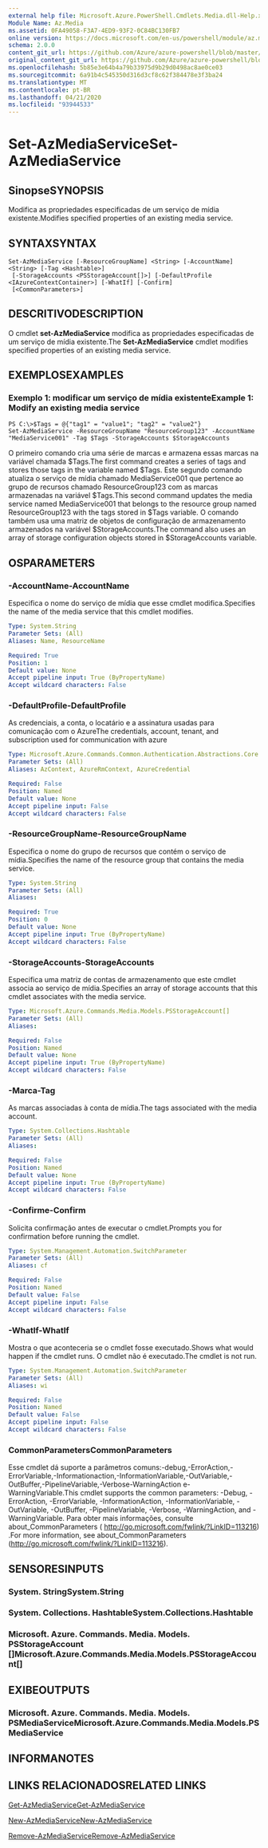 ```yaml
---
external help file: Microsoft.Azure.PowerShell.Cmdlets.Media.dll-Help.xml
Module Name: Az.Media
ms.assetid: 0FA49058-F3A7-4ED9-93F2-0C84BC130FB7
online version: https://docs.microsoft.com/en-us/powershell/module/az.media/set-azmediaservice
schema: 2.0.0
content_git_url: https://github.com/Azure/azure-powershell/blob/master/src/Media/Media/help/Set-AzMediaService.md
original_content_git_url: https://github.com/Azure/azure-powershell/blob/master/src/Media/Media/help/Set-AzMediaService.md
ms.openlocfilehash: 5b85e3e64b4a79b33975d9b29d0498ac8ae0ce03
ms.sourcegitcommit: 6a91b4c545350d316d3cf8c62f384478e3f3ba24
ms.translationtype: MT
ms.contentlocale: pt-BR
ms.lasthandoff: 04/21/2020
ms.locfileid: "93944533"
---
```

# <span data-ttu-id="19d21-101">Set-AzMediaService</span><span class="sxs-lookup"><span data-stu-id="19d21-101">Set-AzMediaService</span></span>

## <span data-ttu-id="19d21-102">Sinopse</span><span class="sxs-lookup"><span data-stu-id="19d21-102">SYNOPSIS</span></span>
<span data-ttu-id="19d21-103">Modifica as propriedades especificadas de um serviço de mídia existente.</span><span class="sxs-lookup"><span data-stu-id="19d21-103">Modifies specified properties of an existing media service.</span></span>

## <span data-ttu-id="19d21-104">SYNTAX</span><span class="sxs-lookup"><span data-stu-id="19d21-104">SYNTAX</span></span>

```
Set-AzMediaService [-ResourceGroupName] <String> [-AccountName] <String> [-Tag <Hashtable>]
 [-StorageAccounts <PSStorageAccount[]>] [-DefaultProfile <IAzureContextContainer>] [-WhatIf] [-Confirm]
 [<CommonParameters>]
```

## <span data-ttu-id="19d21-105">DESCRITIVO</span><span class="sxs-lookup"><span data-stu-id="19d21-105">DESCRIPTION</span></span>
<span data-ttu-id="19d21-106">O cmdlet **set-AzMediaService** modifica as propriedades especificadas de um serviço de mídia existente.</span><span class="sxs-lookup"><span data-stu-id="19d21-106">The **Set-AzMediaService** cmdlet modifies specified properties of an existing media service.</span></span>

## <span data-ttu-id="19d21-107">EXEMPLOS</span><span class="sxs-lookup"><span data-stu-id="19d21-107">EXAMPLES</span></span>

### <span data-ttu-id="19d21-108">Exemplo 1: modificar um serviço de mídia existente</span><span class="sxs-lookup"><span data-stu-id="19d21-108">Example 1: Modify an existing media service</span></span>
```
PS C:\>$Tags = @{"tag1" = "value1"; "tag2" = "value2"}
Set-AzMediaService -ResourceGroupName "ResourceGroup123" -AccountName "MediaService001" -Tag $Tags -StorageAccounts $StorageAccounts
```

<span data-ttu-id="19d21-109">O primeiro comando cria uma série de marcas e armazena essas marcas na variável chamada $Tags.</span><span class="sxs-lookup"><span data-stu-id="19d21-109">The first command creates a series of tags and stores those tags in the variable named $Tags.</span></span>
<span data-ttu-id="19d21-110">Este segundo comando atualiza o serviço de mídia chamado MediaService001 que pertence ao grupo de recursos chamado ResourceGroup123 com as marcas armazenadas na variável $Tags.</span><span class="sxs-lookup"><span data-stu-id="19d21-110">This second command updates the media service named MediaService001 that belongs to the resource group named ResourceGroup123 with the tags stored in $Tags variable.</span></span>
<span data-ttu-id="19d21-111">O comando também usa uma matriz de objetos de configuração de armazenamento armazenados na variável $StorageAccounts.</span><span class="sxs-lookup"><span data-stu-id="19d21-111">The command also uses an array of storage configuration objects stored in $StorageAccounts variable.</span></span>

## <span data-ttu-id="19d21-112">OS</span><span class="sxs-lookup"><span data-stu-id="19d21-112">PARAMETERS</span></span>

### <span data-ttu-id="19d21-113">-AccountName</span><span class="sxs-lookup"><span data-stu-id="19d21-113">-AccountName</span></span>
<span data-ttu-id="19d21-114">Especifica o nome do serviço de mídia que esse cmdlet modifica.</span><span class="sxs-lookup"><span data-stu-id="19d21-114">Specifies the name of the media service that this cmdlet modifies.</span></span>

```yaml
Type: System.String
Parameter Sets: (All)
Aliases: Name, ResourceName

Required: True
Position: 1
Default value: None
Accept pipeline input: True (ByPropertyName)
Accept wildcard characters: False
```

### <span data-ttu-id="19d21-115">-DefaultProfile</span><span class="sxs-lookup"><span data-stu-id="19d21-115">-DefaultProfile</span></span>
<span data-ttu-id="19d21-116">As credenciais, a conta, o locatário e a assinatura usadas para comunicação com o Azure</span><span class="sxs-lookup"><span data-stu-id="19d21-116">The credentials, account, tenant, and subscription used for communication with azure</span></span>

```yaml
Type: Microsoft.Azure.Commands.Common.Authentication.Abstractions.Core.IAzureContextContainer
Parameter Sets: (All)
Aliases: AzContext, AzureRmContext, AzureCredential

Required: False
Position: Named
Default value: None
Accept pipeline input: False
Accept wildcard characters: False
```

### <span data-ttu-id="19d21-117">-ResourceGroupName</span><span class="sxs-lookup"><span data-stu-id="19d21-117">-ResourceGroupName</span></span>
<span data-ttu-id="19d21-118">Especifica o nome do grupo de recursos que contém o serviço de mídia.</span><span class="sxs-lookup"><span data-stu-id="19d21-118">Specifies the name of the resource group that contains the media service.</span></span>

```yaml
Type: System.String
Parameter Sets: (All)
Aliases:

Required: True
Position: 0
Default value: None
Accept pipeline input: True (ByPropertyName)
Accept wildcard characters: False
```

### <span data-ttu-id="19d21-119">-StorageAccounts</span><span class="sxs-lookup"><span data-stu-id="19d21-119">-StorageAccounts</span></span>
<span data-ttu-id="19d21-120">Especifica uma matriz de contas de armazenamento que este cmdlet associa ao serviço de mídia.</span><span class="sxs-lookup"><span data-stu-id="19d21-120">Specifies an array of storage accounts that this cmdlet associates with the media service.</span></span>

```yaml
Type: Microsoft.Azure.Commands.Media.Models.PSStorageAccount[]
Parameter Sets: (All)
Aliases:

Required: False
Position: Named
Default value: None
Accept pipeline input: True (ByPropertyName)
Accept wildcard characters: False
```

### <span data-ttu-id="19d21-121">-Marca</span><span class="sxs-lookup"><span data-stu-id="19d21-121">-Tag</span></span>
<span data-ttu-id="19d21-122">As marcas associadas à conta de mídia.</span><span class="sxs-lookup"><span data-stu-id="19d21-122">The tags associated with the media account.</span></span>

```yaml
Type: System.Collections.Hashtable
Parameter Sets: (All)
Aliases:

Required: False
Position: Named
Default value: None
Accept pipeline input: True (ByPropertyName)
Accept wildcard characters: False
```

### <span data-ttu-id="19d21-123">-Confirme</span><span class="sxs-lookup"><span data-stu-id="19d21-123">-Confirm</span></span>
<span data-ttu-id="19d21-124">Solicita confirmação antes de executar o cmdlet.</span><span class="sxs-lookup"><span data-stu-id="19d21-124">Prompts you for confirmation before running the cmdlet.</span></span>

```yaml
Type: System.Management.Automation.SwitchParameter
Parameter Sets: (All)
Aliases: cf

Required: False
Position: Named
Default value: False
Accept pipeline input: False
Accept wildcard characters: False
```

### <span data-ttu-id="19d21-125">-WhatIf</span><span class="sxs-lookup"><span data-stu-id="19d21-125">-WhatIf</span></span>
<span data-ttu-id="19d21-126">Mostra o que aconteceria se o cmdlet fosse executado.</span><span class="sxs-lookup"><span data-stu-id="19d21-126">Shows what would happen if the cmdlet runs.</span></span>
<span data-ttu-id="19d21-127">O cmdlet não é executado.</span><span class="sxs-lookup"><span data-stu-id="19d21-127">The cmdlet is not run.</span></span>

```yaml
Type: System.Management.Automation.SwitchParameter
Parameter Sets: (All)
Aliases: wi

Required: False
Position: Named
Default value: False
Accept pipeline input: False
Accept wildcard characters: False
```

### <span data-ttu-id="19d21-128">CommonParameters</span><span class="sxs-lookup"><span data-stu-id="19d21-128">CommonParameters</span></span>
<span data-ttu-id="19d21-129">Esse cmdlet dá suporte a parâmetros comuns:-debug,-ErrorAction,-ErrorVariable,-Informationaction,-InformationVariable,-OutVariable,-OutBuffer,-PipelineVariable,-Verbose-WarningAction e-WarningVariable.</span><span class="sxs-lookup"><span data-stu-id="19d21-129">This cmdlet supports the common parameters: -Debug, -ErrorAction, -ErrorVariable, -InformationAction, -InformationVariable, -OutVariable, -OutBuffer, -PipelineVariable, -Verbose, -WarningAction, and -WarningVariable.</span></span> <span data-ttu-id="19d21-130">Para obter mais informações, consulte about_CommonParameters ( http://go.microsoft.com/fwlink/?LinkID=113216) .</span><span class="sxs-lookup"><span data-stu-id="19d21-130">For more information, see about_CommonParameters (http://go.microsoft.com/fwlink/?LinkID=113216).</span></span>

## <span data-ttu-id="19d21-131">SENSORES</span><span class="sxs-lookup"><span data-stu-id="19d21-131">INPUTS</span></span>

### <span data-ttu-id="19d21-132">System. String</span><span class="sxs-lookup"><span data-stu-id="19d21-132">System.String</span></span>

### <span data-ttu-id="19d21-133">System. Collections. Hashtable</span><span class="sxs-lookup"><span data-stu-id="19d21-133">System.Collections.Hashtable</span></span>

### <span data-ttu-id="19d21-134">Microsoft. Azure. Commands. Media. Models. PSStorageAccount []</span><span class="sxs-lookup"><span data-stu-id="19d21-134">Microsoft.Azure.Commands.Media.Models.PSStorageAccount[]</span></span>

## <span data-ttu-id="19d21-135">EXIBE</span><span class="sxs-lookup"><span data-stu-id="19d21-135">OUTPUTS</span></span>

### <span data-ttu-id="19d21-136">Microsoft. Azure. Commands. Media. Models. PSMediaService</span><span class="sxs-lookup"><span data-stu-id="19d21-136">Microsoft.Azure.Commands.Media.Models.PSMediaService</span></span>

## <span data-ttu-id="19d21-137">INFORMA</span><span class="sxs-lookup"><span data-stu-id="19d21-137">NOTES</span></span>

## <span data-ttu-id="19d21-138">LINKS RELACIONADOS</span><span class="sxs-lookup"><span data-stu-id="19d21-138">RELATED LINKS</span></span>

[<span data-ttu-id="19d21-139">Get-AzMediaService</span><span class="sxs-lookup"><span data-stu-id="19d21-139">Get-AzMediaService</span></span>](./Get-AzMediaService.md)

[<span data-ttu-id="19d21-140">New-AzMediaService</span><span class="sxs-lookup"><span data-stu-id="19d21-140">New-AzMediaService</span></span>](./New-AzMediaService.md)

[<span data-ttu-id="19d21-141">Remove-AzMediaService</span><span class="sxs-lookup"><span data-stu-id="19d21-141">Remove-AzMediaService</span></span>](./Remove-AzMediaService.md)


